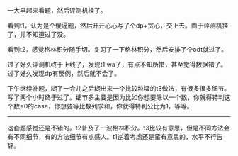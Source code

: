 一大早起来看题，然后评测机挂了。

看到t1，认为是个傻逼题，然后开开心心写了个dp+贪心，交上去。由于评测机挂了，并不知道过了没。

看到t2，感觉格林积分随手切。复习了一下格林积分，然后安排了个odt就过了。

过了好久评测机终于上线了，发现t1 wa了，有点不知所措，甚至觉得数据错了。过了好久发现dp有反例，然后就不会了。

下午继续补题，糊了一会儿之后糊出来一个比较垃圾的t3做法，有很多很多细节。写了两个小时终于过了。细节多主要是因为比如你想要除以一个数，你就得特判这个数=0的case，你想要等比数列求和，你就得特判公比为1，等等。

-----

这套题感觉还是不错的。t2普及了一波格林积分。t3比较有意思，但是不同方法会有不同细节，有的方法细节有点感人。t1逆着考虑还是蛮有意思的，水平不行告辞。